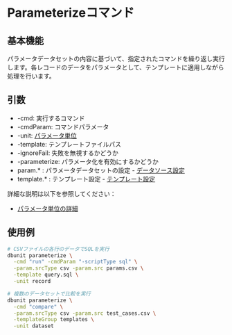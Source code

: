 # Parameterizeコマンド

## 基本機能
パラメータデータセットの内容に基づいて、指定されたコマンドを繰り返し実行します。各レコードのデータをパラメータとして、テンプレートに適用しながら処理を行います。

## 引数
* -cmd: 実行するコマンド
* -cmdParam: コマンドパラメータ
* -unit: [パラメータ単位](../options/template/02-processing-units.md)
* -template: テンプレートファイルパス
* -ignoreFail: 失敗を無視するかどうか
* -parameterize: パラメータ化を有効にするかどうか
* param.* : パラメータデータセットの設定 - [データソース設定](../options/01-data-source.md)
* template.* : テンプレート設定 - [テンプレート設定](../options/04-template.md#templaterenderoption-template)

詳細な説明は以下を参照してください：
- [パラメータ単位の詳細](../options/template/01-overview.md)

## 使用例
```bash
# CSVファイルの各行のデータでSQLを実行
dbunit parameterize \
  -cmd "run" -cmdParam "-scriptType sql" \
  -param.srcType csv -param.src params.csv \
  -template query.sql \
  -unit record

# 複数のデータセットで比較を実行
dbunit parameterize \
  -cmd "compare" \
  -param.srcType csv -param.src test_cases.csv \
  -templateGroup templates \
  -unit dataset
